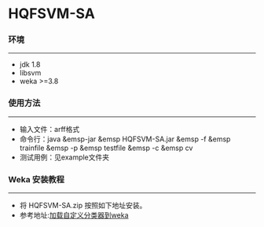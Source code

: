 # HQFSVM-SA

### 环境
***********
* jdk 1.8
* libsvm
* weka >=3.8

### 使用方法
***********************
* 输入文件：arff格式
* 命令行：java &emsp-jar &emsp HQFSVM-SA.jar  &emsp -f  &emsp trainfile &emsp  -p &emsp testfile &emsp -c &emsp cv
* 测试用例：见example文件夹


### Weka 安装教程

******************************
* 将 HQFSVM-SA.zip 按照如下地址安装。
* 参考地址:[加载自定义分类器到weka](https://blog.csdn.net/So_that/article/details/82915198)
